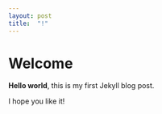 ```yaml
---
layout: post
title:  "!"
---
```


# Welcome

**Hello world**, this is my first Jekyll blog post.

I hope you like it!
